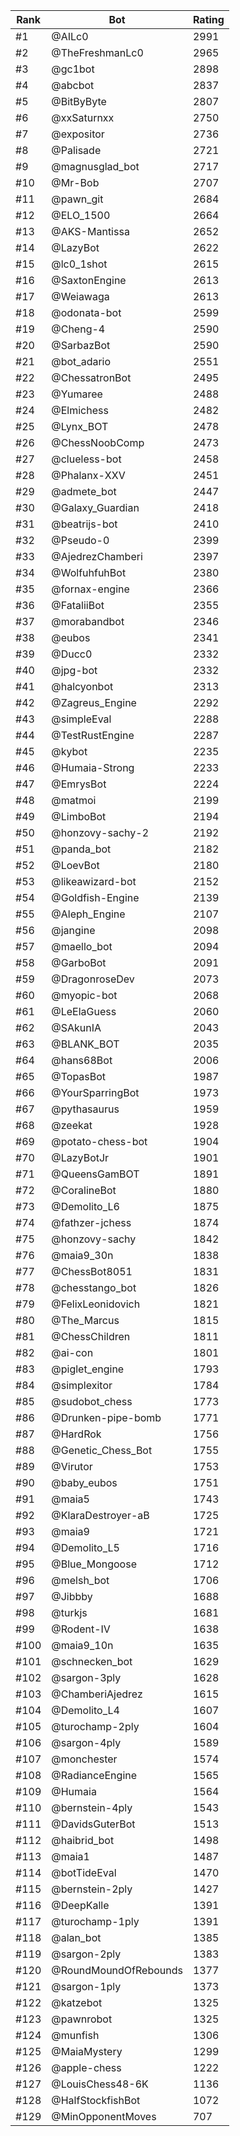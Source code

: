Rank|Bot|Rating
---|---|---
#1|@AILc0|2991
#2|@TheFreshmanLc0|2965
#3|@gc1bot|2898
#4|@abcbot|2837
#5|@BitByByte|2807
#6|@xxSaturnxx|2750
#7|@expositor|2736
#8|@Palisade|2721
#9|@magnusglad_bot|2717
#10|@Mr-Bob|2707
#11|@pawn_git|2684
#12|@ELO_1500|2664
#13|@AKS-Mantissa|2652
#14|@LazyBot|2622
#15|@lc0_1shot|2615
#16|@SaxtonEngine|2613
#17|@Weiawaga|2613
#18|@odonata-bot|2599
#19|@Cheng-4|2590
#20|@SarbazBot|2590
#21|@bot_adario|2551
#22|@ChessatronBot|2495
#23|@Yumaree|2488
#24|@Elmichess|2482
#25|@Lynx_BOT|2478
#26|@ChessNoobComp|2473
#27|@clueless-bot|2458
#28|@Phalanx-XXV|2451
#29|@admete_bot|2447
#30|@Galaxy_Guardian|2418
#31|@beatrijs-bot|2410
#32|@Pseudo-0|2399
#33|@AjedrezChamberi|2397
#34|@WolfuhfuhBot|2380
#35|@fornax-engine|2366
#36|@FataliiBot|2355
#37|@morabandbot|2346
#38|@eubos|2341
#39|@Ducc0|2332
#40|@jpg-bot|2332
#41|@halcyonbot|2313
#42|@Zagreus_Engine|2292
#43|@simpleEval|2288
#44|@TestRustEngine|2287
#45|@kybot|2235
#46|@Humaia-Strong|2233
#47|@EmrysBot|2224
#48|@matmoi|2199
#49|@LimboBot|2194
#50|@honzovy-sachy-2|2192
#51|@panda_bot|2182
#52|@LoevBot|2180
#53|@likeawizard-bot|2152
#54|@Goldfish-Engine|2139
#55|@Aleph_Engine|2107
#56|@jangine|2098
#57|@maello_bot|2094
#58|@GarboBot|2091
#59|@DragonroseDev|2073
#60|@myopic-bot|2068
#61|@LeElaGuess|2060
#62|@SAkunIA|2043
#63|@BLANK_BOT|2035
#64|@hans68Bot|2006
#65|@TopasBot|1987
#66|@YourSparringBot|1973
#67|@pythasaurus|1959
#68|@zeekat|1928
#69|@potato-chess-bot|1904
#70|@LazyBotJr|1901
#71|@QueensGamBOT|1891
#72|@CoralineBot|1880
#73|@Demolito_L6|1875
#74|@fathzer-jchess|1874
#75|@honzovy-sachy|1842
#76|@maia9_30n|1838
#77|@ChessBot8051|1831
#78|@chesstango_bot|1826
#79|@FelixLeonidovich|1821
#80|@The_Marcus|1815
#81|@ChessChildren|1811
#82|@ai-con|1801
#83|@piglet_engine|1793
#84|@simplexitor|1784
#85|@sudobot_chess|1773
#86|@Drunken-pipe-bomb|1771
#87|@HardRok|1756
#88|@Genetic_Chess_Bot|1755
#89|@Virutor|1753
#90|@baby_eubos|1751
#91|@maia5|1743
#92|@KlaraDestroyer-aB|1725
#93|@maia9|1721
#94|@Demolito_L5|1716
#95|@Blue_Mongoose|1712
#96|@melsh_bot|1706
#97|@Jibbby|1688
#98|@turkjs|1681
#99|@Rodent-IV|1638
#100|@maia9_10n|1635
#101|@schnecken_bot|1629
#102|@sargon-3ply|1628
#103|@ChamberiAjedrez|1615
#104|@Demolito_L4|1607
#105|@turochamp-2ply|1604
#106|@sargon-4ply|1589
#107|@monchester|1574
#108|@RadianceEngine|1565
#109|@Humaia|1564
#110|@bernstein-4ply|1543
#111|@DavidsGuterBot|1513
#112|@haibrid_bot|1498
#113|@maia1|1487
#114|@botTideEval|1470
#115|@bernstein-2ply|1427
#116|@DeepKalle|1391
#117|@turochamp-1ply|1391
#118|@alan_bot|1385
#119|@sargon-2ply|1383
#120|@RoundMoundOfRebounds|1377
#121|@sargon-1ply|1373
#122|@katzebot|1325
#123|@pawnrobot|1325
#124|@munfish|1306
#125|@MaiaMystery|1299
#126|@apple-chess|1222
#127|@LouisChess48-6K|1136
#128|@HalfStockfishBot|1072
#129|@MinOpponentMoves|707
